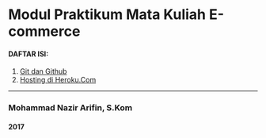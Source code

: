 # Modul Praktikum Mata Kuliah E-commerce

#### DAFTAR ISI:

1. [Git dan Github](https://github.com/NazirArifin/modulEcommerce/blob/master/github.md)
2. [Hosting di Heroku.Com](https://github.com/NazirArifin/modulEcommerce/blob/master/heroku.md)

---
### Mohammad Nazir Arifin, S.Kom
#### 2017